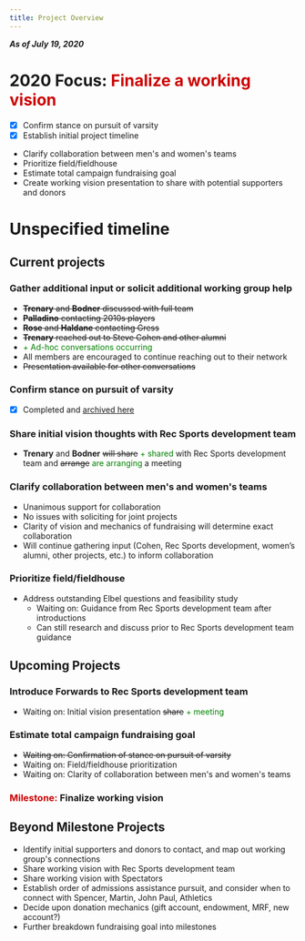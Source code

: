 ```yaml
---
title: Project Overview
---
```

***As of July 19, 2020***

# 2020 Focus: <span style='color:#cc0000'>Finalize a working vision</span>
- [x] Confirm stance on pursuit of varsity
- [x] Establish initial project timeline
- Clarify collaboration between men's and women's teams
- Prioritize field/fieldhouse
- Estimate total campaign fundraising goal
- Create working vision presentation to share with potential supporters and donors

# Unspecified timeline
## Current projects  
### Gather additional input or solicit additional working group help
- ~~**Trenary** and **Bodner** discussed with full team~~
- ~~**Palladino** contacting 2010s players~~
- ~~**Rose** and **Haldane** contacting Gress~~
- ~~**Trenary** reached out to Steve Cohen and other alumni~~
- <span style='color:green'>+ Ad-hoc conversations occurring</span>
- All members are encouraged to continue reaching out to their network
- ~~Presentation available for other conversations~~

### Confirm stance on pursuit of varsity
- [x] Completed and [archived here](completed.md)

### Share initial vision thoughts with Rec Sports development team
- **Trenary** and **Bodner** ~~will share~~ <span style='color:green'>+ shared</span> with Rec Sports development team and ~~arrange~~ <span style='color:green'>are arranging</span> a meeting

### Clarify collaboration between men's and women's teams
- Unanimous support for collaboration
- No issues with soliciting for joint projects
- Clarity of vision and mechanics of fundraising will determine exact collaboration
- Will continue gathering input (Cohen, Rec Sports development, women’s alumni, other projects, etc.) to inform collaboration

### Prioritize field/fieldhouse
- Address outstanding Elbel questions and feasibility study
    - Waiting on: Guidance from Rec Sports development team after introductions
    - Can still research and discuss prior to Rec Sports development team guidance

## Upcoming Projects
### Introduce Forwards to Rec Sports development team
- Waiting on: Initial vision presentation ~~share~~ <span style='color:green'>+ meeting</span>
    
### Estimate total campaign fundraising goal
- ~~Waiting on: Confirmation of stance on pursuit of varsity~~
- Waiting on: Field/fieldhouse prioritization
- Waiting on: Clarity of collaboration between men's and women's teams

### <span style='color:#cc0000'>Milestone:</span> **Finalize working vision**

## Beyond Milestone Projects
- Identify initial supporters and donors to contact, and map out working group's connections
- Share working vision with Rec Sports development team
- Share working vision with Spectators
- Establish order of admissions assistance pursuit, and consider when to connect with Spencer, Martin, John Paul, Athletics
- Decide upon donation mechanics (gift account, endowment, MRF, new account?)
- Further breakdown fundraising goal into milestones
